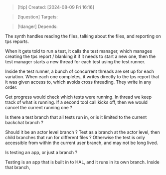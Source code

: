 
>[!tip] Created: [2024-08-09 Fri 16:16]

>[!question] Targets: 

>[!danger] Depends: 

The synth handles reading the files, talking about the files, and reporting on tps reports.

When it gets told to run a test, it calls the test manager, which manages creating the tps report / blanking it if it needs to start a new one, then the test manager starts a new thread for each test using the test runner.

Inside the test runner, a bunch of concurrent threads are set up for each variation.
When each one completes, it writes directly to the tps report that it was given access to, which avoids cross threading.
They write in any order.



Get progress would check which tests were running.
In thread we keep track of what is running.
If a second tool call kicks off, then we would cancel the current running one ?

Is there a test branch that all tests run in, or is it limited to the current backchat branch ?

Should it be an actor level branch ?
Test as a branch at the actor level, then child branches that run for different files ?
Otherwise the test is only accessible from within the current user branch, and may not be long lived.

Is testing an app, or just a branch ?

Testing is an app that is built in to HAL, and it runs in its own branch.
Inside that branch, 